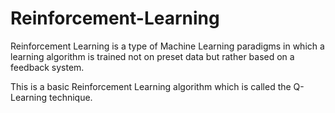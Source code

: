 # Reinforcement-Learning

Reinforcement Learning is a type of Machine Learning paradigms in which a learning algorithm is trained not on preset data but rather based on a feedback system.

This is a basic Reinforcement Learning algorithm which is called the Q-Learning technique.
